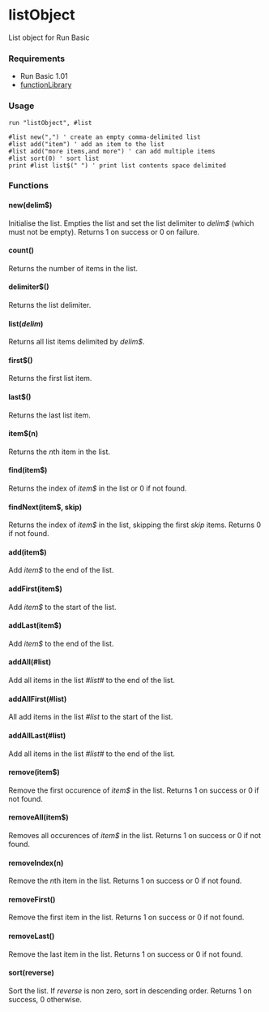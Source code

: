 # listObject
List object for Run Basic

### Requirements

* Run Basic 1.01
* [functionLibrary](https://github.com/burningrooftop/functionLibrary)

### Usage

```
run "listObject", #list

#list new(",") ' create an empty comma-delimited list
#list add("item") ' add an item to the list
#list add("more items,and more") ' can add multiple items
#list sort(0) ' sort list
print #list list$(" ") ' print list contents space delimited
```

### Functions

#### new(delim$)
Initialise the list. Empties the list and set the list delimiter to *delim$* (which must not be empty). Returns 1 on success or 0 on failure.

#### count()
Returns the number of items in the list.

#### delimiter$()
Returns the list delimiter.

#### list$(delim$)
Returns all list items delimited by *delim$*.

#### first$()
Returns the first list item.

#### last$()
Returns the last list item.

#### item$(n)
Returns the *n*th item in the list.

#### find(item$)
Returns the index of *item$* in the list or 0 if not found.

#### findNext(item$, skip)
Returns the index of *item$* in the list, skipping the first *skip* items. Returns 0 if not found.

#### add(item$)
Add *item$* to the end of the list.

#### addFirst(item$)
Add *item$* to the start of the list.

#### addLast(item$)
Add *item$* to the end of the list.

#### addAll(#list)
Add all items in the list *#list#* to the end of the list.

#### addAllFirst(#list)
All add items in the list *#list* to the start of the list.

#### addAllLast(#list)
Add all items in the list *#list#* to the end of the list.

#### remove(item$)
Remove the first occurence of *item$* in the list. Returns 1 on success or 0 if not found.

#### removeAll(item$)
Removes all occurences of *item$* in the list. Returns 1 on success or 0 if not found.

#### removeIndex(n)
Remove the *n*th item in the list. Returns 1 on success or 0 if not found.

#### removeFirst()
Remove the first item in the list. Returns 1 on success or 0 if not found.

#### removeLast()
Remove the last item in the list. Returns 1 on success or 0 if not found.

#### sort(reverse)
Sort the list. If *reverse* is non zero, sort in descending order. Returns 1 on success, 0 otherwise.
